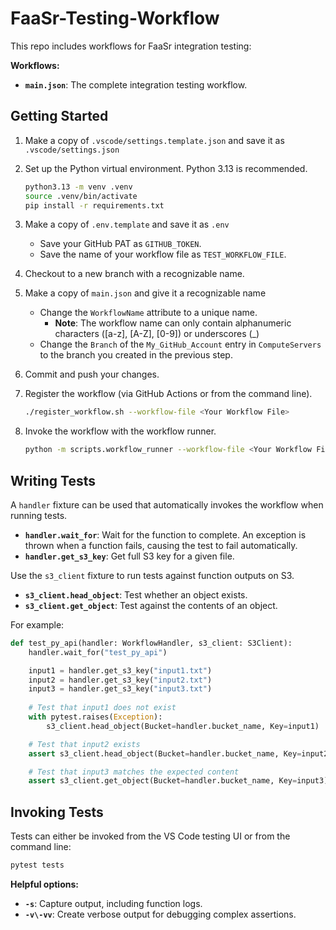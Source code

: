 # FaaSr-Testing-Workflow

This repo includes workflows for FaaSr integration testing:

**Workflows:**

- **`main.json`**: The complete integration testing workflow.

## Getting Started

1. Make a copy of `.vscode/settings.template.json` and save it as `.vscode/settings.json`

2. Set up the Python virtual environment. Python 3.13 is recommended.

   ```bash
   python3.13 -m venv .venv
   source .venv/bin/activate
   pip install -r requirements.txt
   ```

3. Make a copy of `.env.template` and save it as `.env`
   - Save your GitHub PAT as `GITHUB_TOKEN`.
   - Save the name of your workflow file as `TEST_WORKFLOW_FILE`.

4. Checkout to a new branch with a recognizable name.

5. Make a copy of `main.json` and give it a recognizable name
   - Change the `WorkflowName` attribute to a unique name.
      - **Note**: The workflow name can only contain alphanumeric characters ([a-z], [A-Z], [0-9]) or underscores (_)
   - Change the `Branch` of the `My_GitHub_Account` entry in `ComputeServers` to the branch you created in the previous step.

6. Commit and push your changes.

7. Register the workflow (via GitHub Actions or from the command line).

   ```bash
   ./register_workflow.sh --workflow-file <Your Workflow File>
   ```

8. Invoke the workflow with the workflow runner.

   ```bash
   python -m scripts.workflow_runner --workflow-file <Your Workflow File>
   ```

## Writing Tests

A `handler` fixture can be used that automatically invokes the workflow when running tests.

- **`handler.wait_for`**: Wait for the function to complete. An exception is thrown when a function fails, causing the test to fail automatically.
- **`handler.get_s3_key`**: Get full S3 key for a given file.

Use the `s3_client` fixture to run tests against function outputs on S3.

- **`s3_client.head_object`**: Test whether an object exists.
- **`s3_client.get_object`**: Test against the contents of an object.

For example:

```py
def test_py_api(handler: WorkflowHandler, s3_client: S3Client):
    handler.wait_for("test_py_api")

    input1 = handler.get_s3_key("input1.txt")
    input2 = handler.get_s3_key("input2.txt")
    input3 = handler.get_s3_key("input3.txt")
    
    # Test that input1 does not exist
    with pytest.raises(Exception):
        s3_client.head_object(Bucket=handler.bucket_name, Key=input1)

    # Test that input2 exists
    assert s3_client.head_object(Bucket=handler.bucket_name, Key=input2) is not None

    # Test that input3 matches the expected content
    assert s3_client.get_object(Bucket=handler.bucket_name, Key=input3)["Body"].read() == b"input3"
```

## Invoking Tests

Tests can either be invoked from the VS Code testing UI or from the command line:

```bash
pytest tests
```

**Helpful options:**

- **`-s`**: Capture output, including function logs.
- **`-v\-vv`**: Create verbose output for debugging complex assertions.
